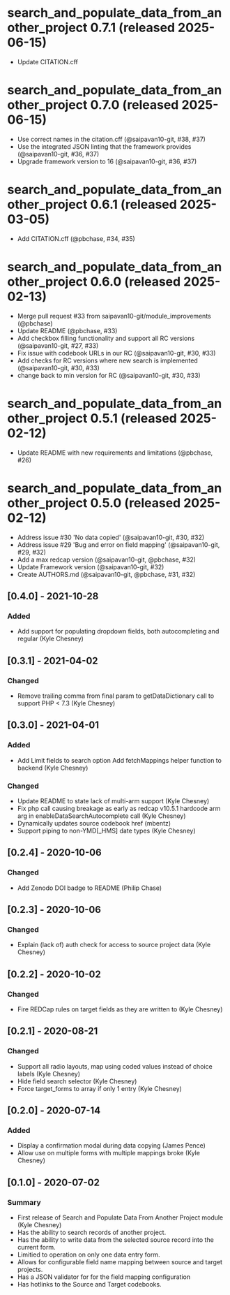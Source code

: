 # search_and_populate_data_from_another_project 0.7.1 (released 2025-06-15)
- Update CITATION.cff

# search_and_populate_data_from_another_project 0.7.0 (released 2025-06-15)
- Use correct names in the citation.cff (@saipavan10-git, #38, #37)
- Use the integrated JSON linting that the framework provides (@saipavan10-git, #36, #37)
- Upgrade framework version to 16 (@saipavan10-git, #36, #37)

# search_and_populate_data_from_another_project 0.6.1 (released 2025-03-05)
- Add CITATION.cff (@pbchase, #34, #35)

# search_and_populate_data_from_another_project 0.6.0 (released 2025-02-13)
- Merge pull request #33 from saipavan10-git/module_improvements (@pbchase)
- Update README (@pbchase, #33)
- Add checkbox filling functionality and support all RC versions (@saipavan10-git, #27, #33)
- Fix issue with codebook URLs in our RC (@saipavan10-git, #30, #33)
- Add checks for RC versions where new search is implemented (@saipavan10-git, #30, #33)
- change back to min version for RC (@saipavan10-git, #30, #33)

# search_and_populate_data_from_another_project 0.5.1 (released 2025-02-12)
- Update README with new requirements and limitations (@pbchase, #26)

# search_and_populate_data_from_another_project 0.5.0 (released 2025-02-12)
- Address issue #30 'No data copied' (@saipavan10-git, #30, #32)
- Address issue #29 'Bug and error on field mapping' (@saipavan10-git, #29, #32)
- Add a max redcap version (@saipavan10-git, @pbchase, #32)
- Update Framework version (@saipavan10-git, #32)
- Create AUTHORS.md (@saipavan10-git, @pbchase, #31, #32)

## [0.4.0] - 2021-10-28
### Added
- Add support for populating dropdown fields, both autocompleting and regular (Kyle Chesney)


## [0.3.1] - 2021-04-02
### Changed
- Remove trailing comma from final param to getDataDictionary call to support PHP < 7.3 (Kyle Chesney)


## [0.3.0] - 2021-04-01
### Added
- Add Limit fields to search option Add fetchMappings helper function to backend (Kyle Chesney)

### Changed
- Update README to state lack of multi-arm support (Kyle Chesney)
- Fix php call causing breakage as early as redcap v10.5.1 hardcode arm arg in enableDataSearchAutocomplete call (Kyle Chesney)
- Dynamically updates source codebook href (mbentz)
- Support piping to non-YMD[_HMS] date types (Kyle Chesney)


## [0.2.4] - 2020-10-06
### Changed
- Add Zenodo DOI badge to README (Philip Chase)


## [0.2.3] - 2020-10-06
### Changed
- Explain (lack of) auth check for access to source project data (Kyle Chesney)


## [0.2.2] - 2020-10-02
### Changed
- Fire REDCap rules on target fields as they are written to (Kyle Chesney)


## [0.2.1] - 2020-08-21
### Changed
- Support all radio layouts, map using coded values instead of choice labels (Kyle Chesney)
- Hide field search selector (Kyle Chesney)
- Force target_forms to array if only 1 entry (Kyle Chesney)


## [0.2.0] - 2020-07-14
### Added
- Display a confirmation modal during data copying (James Pence)
- Allow use on multiple forms with multiple mappings broke (Kyle Chesney)


## [0.1.0] - 2020-07-02
### Summary
- First release of Search and Populate Data From Another Project module (Kyle Chesney)
- Has the ability to search records of another project.
- Has the ability to write data from the selected source record into the current form.
- Limitied to operation on only one data entry form.
- Allows for configurable field name mapping between source and target projects.
- Has a JSON validator for for the field mapping configuration
- Has hotlinks to the Source and Target codebooks.
